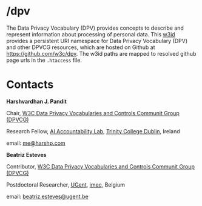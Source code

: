 # /dpv

The Data Privacy Vocabulary (DPV) provides concepts to describe and represent information about processing of personal data. This [w3id](https://w3id.org/) provides a persistent URI namespace for Data Privacy Vocabulary (DPV) and other DPVCG resources, which are hosted on Github at https://github.com/w3c/dpv. The w3id paths are mapped to resolved github page urls in the `.htaccess` file. 

# Contacts

**Harshvardhan J. Pandit**

Chair, [W3C Data Privacy Vocabularies and Controls Communit Group (DPVCG)](https://www.w3.org/community/dpvcg/)

Research Fellow, [AI Accountability Lab](https://aial.ie/), [Trinity College Dublin](https://www.tcd.ie/), Ireland

email: [me@harshp.com](mailto:me@harshp.com)

**Beatriz Esteves**

Contributor, [W3C Data Privacy Vocabularies and Controls Communit Group (DPVCG)](https://www.w3.org/community/dpvcg/)

Postdoctoral Researcher, [UGent](https://www.ugent.be/), [imec](https://www.imec-int.com/en), Belgium

email: [beatriz.esteves@ugent.be](mailto:beatriz.esteves@ugent.be)
